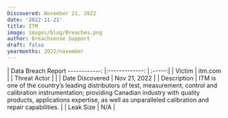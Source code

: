 ```yaml
---
Discovered: November 21, 2022
date: '2022-11-21'
title: ITM
image: images/blog/Breaches.png
author: Breachsense Support
draft: false
yearmonths: 2022/november
---
```



| Data Breach Report
------------:     |:-------------:    | :-----:|
| Victim      | itm.com      | 
| Threat Actor      |       | 
| Date Discovered      | Nov 21, 2022      | 
| Description      | ITM is one of the country’s leading distributors of test, measurement, control and calibration instrumentation; providing Canadian industry with quality products, applications expertise, as well as unparalleled calibration and repair capabilities.      | 
| Leak Size      | N/A      | 

